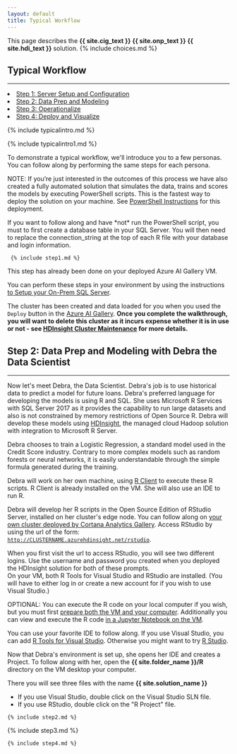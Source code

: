 ```yaml
---
layout: default
title: Typical Workflow 
---
```

<div class="alert alert-success" role="alert"> This page describes the 
<strong>
<span class="cig">{{ site.cig_text }}</span>
<span class="onp">{{ site.onp_text }}</span>
<span class="hdi">{{ site.hdi_text }}</span> 
</strong>
solution.
{% include choices.md %}
</div> 

## Typical Workflow 
--------------------------------------------------------------

<div class="row">
    <div class="col-md-6">
        <div class="toc">
        <li><a href="#step1">Step 1: Server Setup and Configuration</a></li>
        <li><a href="#step2">Step 2: Data Prep and Modeling</a></li>
        <li><a href="#step3">Step 3: Operationalize</a></li>
        <li><a href="#step4">Step 4: Deploy and Visualize</a></li>
        </div>
    </div>

<div class="col-md-6">

 {% include typicalintro.md %}

</div>
</div>

<p/>
{% include typicalintro1.md %}

To demonstrate a typical workflow, we'll introduce you to a few personas.  You can follow along by performing the same steps for each persona.  

<div class="onp">
<div class="alert alert-info" role="alert"> 
NOTE: If you’re just interested in the outcomes of this process we have also created a fully automated solution that simulates the data, trains and scores the models by executing PowerShell scripts. This is the fastest way to deploy the solution on your machine. See <a href="Powershell_Instructions.html">PowerShell Instructions</a> for this deployment.
<p>
If you want to follow along and have *not* run the PowerShell script, you must to first create a database table in your SQL Server.  You will then need to replace the connection_string at the top of each R file with your database and login information.</p></div>
</div>

 <a name="step1" id="step1"></a>
 

     {% include step1.md %} 


<div class="cig">
<p/><p>
This step has already been done on your deployed Azure AI Gallery VM.
</p>
</div>

<div class="onp">     
<p>
You can perform these steps in your environment by using the instructions  <a href="SetupSQL.html">to Setup your On-Prem SQL Server</a>. 
</p>
</div>

<div class="hdi">
<p/><p>
The cluster has been created and data loaded for you when you used the <code>Deploy</code> button in the <a href="{{ site.deploy_url_hdi }}">Azure AI Gallery</a>. <strong>Once you complete the walkthrough, you will want to delete this cluster as it incurs expense whether it is in use or not - see <a href="hdinsight">HDInsight Cluster Maintenance</a> for more details.</strong>
</p>
</div>


 <a name="step2" id="step2"></a>

## Step 2: Data Prep and Modeling with Debra the Data Scientist
-----------------------------------------------------------------

Now let's meet Debra, the Data Scientist. Debra's job is to use historical data to predict a model for future loans. 
<span class="sql">Debra's preferred language for developing the models is using R and SQL. She uses Microsoft R Services with SQL Server 2017 as it provides the capability to run large datasets and also is not constrained by memory restrictions of Open Source R.
</span>
<span class="hdi">Debra will develop these models using <a href="https://azure.microsoft.com/en-us/services/hdinsight/">HDInsight</a>, the managed cloud Hadoop solution with integration to Microsoft R Server.
</span>  

Debra chooses to train a Logistic Regression, a standard model used in the Credit Score industry. Contrary to more complex models such as random forests or neural networks, it is easily understandable through the simple formula generated during the training. 

<div class="sql">
Debra will work on her own machine, using  <a href = "https://msdn.microsoft.com/en-us/microsoft-r/install-r-client-windows">R Client</a> to execute these R scripts. <span class="cig">R Client is already installed on the VM.</span>  She will also use an IDE to run R.  
</div>



<div class="hdi">
<p/>
<a name="rstudiologin"></a>

Debra will develop her R scripts in  the Open Source Edition of RStudio Server, installed on her cluster's edge node.  You can follow along on <a href="{{ site.deploy_url_hdi }}">your own cluster deployed by Cortana Analytics Gallery</a>.  Access RStudio by using the url of the form: <br/> <code>http://CLUSTERNAME.azurehdinsight.net/rstudio</code>. 
<p/>
<div class="alert alert-info" role="alert">
When you first visit the url to access RStudio, you will see two different logins.  Use the username and  password you created when you deployed the HDInsight solution for both of these prompts.
</div>



</div>

<div class="alert alert-info cig" role="alert">
On your VM, both R Tools for Visual Studio and RStudio are installed.  (You will  have to either log in or create a new account for if you wish to use Visual Studio.)  
<p></p>
OPTIONAL: You can execute the R code on your local computer if you wish, but you must first <a href="local.html">prepare both the VM and your computer</a>.  Additionally you can view and execute the R code  <a href="jupyter.html">in a Jupyter Notebook on the VM</a>.
</div>

<div class="onp">
<p/>
You can use your favorite IDE to follow along.  If you use Visual Studio, you can add <a href="https://www.visualstudio.com/vs/rtvs/">R Tools for Visual Studio</a>.  Otherwise you might want to try <a href="rstudio.html">R Studio</a>. 
</div>

<div class="sql">
<p/>
Now that Debra's environment is set up, she  opens her IDE and creates a Project.  To follow along with her, open the <strong>{{ site.folder_name }}/R</strong> directory on <span class="cig">the VM desktop </span> <span class="onp">your computer</span>.  

There you will see three files with the name <strong>{{ site.solution_name }}</strong>

<ul>
<li>If you use Visual Studio, double click on the Visual Studio SLN file.</li>
<li>If you use RStudio, double click on the "R Project" file.</li>
</ul>
</div>


    {% include step2.md %}



 <a name="step3" id="step3"></a>

   {% include step3.md %}


<a name="step4" id="step4"></a>

    {% include step4.md %}

    